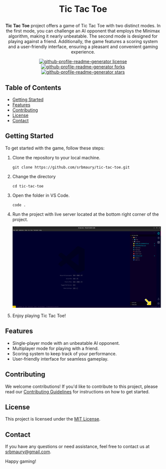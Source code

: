 # <p align="center">Tic Tac Toe</p>

<p align="center">
<strong>Tic Tac Toe</strong> project offers a game of Tic Tac Toe with two distinct modes. In the first mode, you can challenge an AI opponent that employs the Minimax algorithm, making it nearly unbeatable. The second mode is designed for playing against a friend. Additionally, the game features a scoring system and a user-friendly interface, ensuring a pleasant and convenient gaming experience.
</p>

<p align="center">
<a href="https://github.com/srbmaury/tic-tac-toe/blob/main/LICENSE" target="blank">
<img src="https://img.shields.io/github/license/srbmaury/tic-tac-toe?style=for-the-badge&logo=appveyor" alt="github-profile-readme-generator license" />
</a>
<a href="https://github.com/srbmaury/tic-tac-toe/fork" target="blank">
<img src="https://img.shields.io/github/forks/srbmaury/tic-tac-toe?style=for-the-badge&logo=appveyor" alt="github-profile-readme-generator forks"/>
</a>
<a href="https://github.comsrbmaury/tic-tac-toe/stargazers" target="blank">
<img src="https://img.shields.io/github/stars/srbmaury/tic-tac-toe?style=for-the-badge&logo=appveyor" alt="github-profile-readme-generator stars"/>
</a>
</p>

## Table of Contents

- [Getting Started](#getting-started)
- [Features](#features)
- [Contributing](#contributing)
- [License](#license)
- [Contact](#contact)

## Getting Started

To get started with the game, follow these steps:

1. Clone the repository to your local machine.

   ```terminal
   git clone https://github.com/srbmaury/tic-tac-toe.git
   ```

2. Change the directory

   ```terminal
   cd tic-tac-toe
   ```

3. Open the folder in VS Code.

   ```terminal
   code .
   ```

4. Run the project with live server located at the bottom right corner of the project.

   ![Live Server in VS Code](./res/readme/liveserver.jpg)

5. Enjoy playing Tic Tac Toe!

## Features

- Single-player mode with an unbeatable AI opponent.
- Multiplayer mode for playing with a friend.
- Scoring system to keep track of your performance.
- User-friendly interface for seamless gameplay.

## Contributing

We welcome contributions! If you'd like to contribute to this project, please read our [Contributing Guidelines](CONTRIBUTING.md) for instructions on how to get started.

## License

This project is licensed under the [MIT License](./LICENSE).

## Contact

If you have any questions or need assistance, feel free to contact us at [srbmaury@gmail.com](mailto:srbmaury@gmail.com).

Happy gaming!
